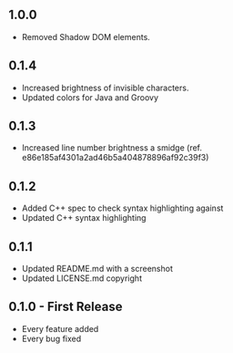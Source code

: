 ## 1.0.0
* Removed Shadow DOM elements.

## 0.1.4
* Increased brightness of invisible characters.
* Updated colors for Java and Groovy

## 0.1.3
* Increased line number brightness a smidge (ref. e86e185af4301a2ad46b5a404878896af92c39f3)

## 0.1.2
* Added C++ spec to check syntax highlighting against
* Updated C++ syntax highlighting

## 0.1.1
* Updated README.md with a screenshot
* Updated LICENSE.md copyright

## 0.1.0 - First Release
* Every feature added
* Every bug fixed
